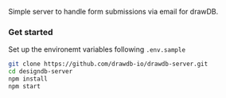 Simple server to handle form submissions via email for drawDB.

### Get started

Set up the environemt variables following `.env.sample`

```bash
git clone https://github.com/drawdb-io/drawdb-server.git
cd designdb-server
npm install
npm start
```
